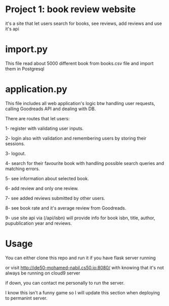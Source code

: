 # Project 1: book review website
it's a site that let users search for books, see reviews, add reviews and use it's api 


# import.py 
This file read about 5000 different book from books.csv file and import them in Postgresql


# application.py
This file includes all web application's logic btw handling user requests, calling Goodreads API and dealing with DB.

There are routes that let users:

1- register with validating user inputs.

2- login also with validation and remembering users by storing their sessions.

3- logout.

4- search for their favourite book with handling possible search queries and matching errors.

5- see information about selected book.

6- add review and only one review.

7- see added reviews submitted by other users.

8- see book rate and it's average review from Goodreads.

9- use site api via (/api/isbn) will provide info for book isbn, title, author, pupublication year and reviews.


# Usage 
You can either clone this repo and run it if you have flask server running

or visit http://ide50-mohamed-nabil.cs50.io:8080/ with knowing that it's not always be running on cloud9 server

if down, you can contact me personally to run the server. 

I know this isn't a funny game so I will update this section when deploying to permanint server.
